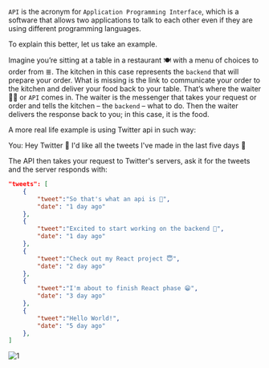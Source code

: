 `API` is the acronym for `Application Programming Interface`, which is a software that allows two applications to talk to each other even if they are using different programming languages.

To explain this better, let us take an example.

Imagine you’re sitting at a table in a restaurant 🍽️ with a menu of choices to order from ≣. The kitchen in this case represents the `backend` that will prepare your order. What is missing is the link to communicate your order to the kitchen and deliver your food back to your table. That’s where the waiter 🦸‍♂️ or `API` comes in. The waiter is the messenger that takes your request or order and tells the kitchen – the `backend` – what to do. Then the waiter delivers the response back to you; in this case, it is the food.

A more real life example is using Twitter api in such way:

You: Hey Twitter 👋 I'd like all the tweets I've made in the last five days 🙏

The API then takes your request to Twitter's servers, ask it for the tweets and the server responds with:

```json
"tweets": [
    {
        "tweet":"So that's what an api is 🤔",
        "date": "1 day ago"
    },
    {
        "tweet":"Excited to start working on the backend 🤩",
        "date": "1 day ago"
    },
    {
        "tweet":"Check out my React project 😇",
        "date": "2 day ago"
    },
    {
        "tweet":"I'm about to finish React phase 😁",
        "date": "3 day ago"
    },
    {
        "tweet":"Hello World!",
        "date": "5 day ago"
    },
]
```
![1](https://user-images.githubusercontent.com/84308096/153881206-d88bea96-1535-47f3-9a71-f26fb1044dde.gif)




